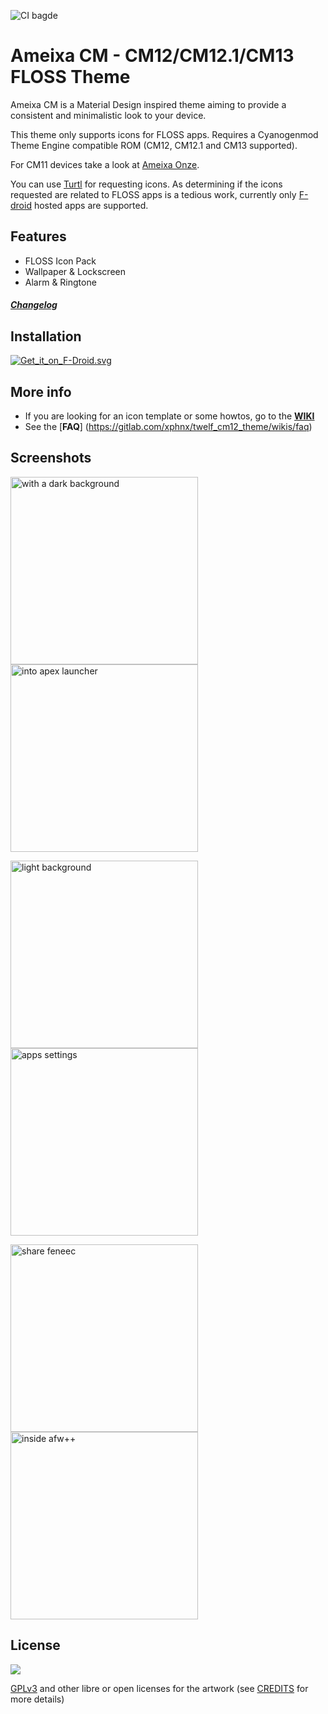 ![CI bagde](https://gitlab.com/xphnx/twelf_cm12_theme/badges/master/build.svg)

# Ameixa CM - CM12/CM12.1/CM13 FLOSS Theme 
Ameixa CM is a Material Design inspired theme aiming to provide a consistent and minimalistic look to your device.

This theme only supports icons for FLOSS apps. Requires a Cyanogenmod Theme Engine compatible ROM (CM12, CM12.1 and CM13 supported). 
 
For CM11 devices take a look at [Ameixa Onze](https://gitlab.com/xphnx/onze_cm11_theme).

You can use [Turtl](https://f-droid.org/repository/browse/?fdid=org.xphnx.iconsubmit) for requesting icons. As determining if the icons requested are related to FLOSS apps is a tedious work, currently only [F-droid](https://f-droid.org/) hosted apps are supported.

## Features

* FLOSS Icon Pack
* Wallpaper & Lockscreen 
* Alarm & Ringtone

##### [Changelog](https://gitlab.com/xphnx/twelf_cm12_theme/blob/master/CHANGELOG.md)


## Installation

[![Get_it_on_F-Droid.svg](https://gitlab.com/uploads/xphnx/twelf_cm12_theme/a4649863bd/Get_it_on_F-Droid.svg.png)](https://f-droid.org/app/org.twelf.cmtheme)

## More info

 * If you are looking for an icon template or some howtos, go to the [**WIKI**](https://gitlab.com/xphnx/twelf_cm12_theme/wikis/home)
 * See the [**FAQ**] (https://gitlab.com/xphnx/twelf_cm12_theme/wikis/faq)

## Screenshots

<img src="https://gitlab.com/xphnx/twelf_cm12_theme/uploads/97c6faf3cad4619e8079327a5e3d3ac4/Screenshot_2015-05-23-07-53-03.png" 
alt="with a dark background" width="300" />
<img src="https://gitlab.com/xphnx/twelf_cm12_theme/uploads/b0ef81d60e8f4470e41cfec54c4a85b0/Screenshot_2015-05-23-21-03-30.png" 
alt="into apex launcher" width="300" />

<img src="https://gitlab.com/xphnx/twelf_cm12_theme/uploads/081953c26fe1f8d30276f1d16bb0f672/Screenshot_2015-05-22-10-51-04.png" 
alt="light background" width="300" />
<img src="https://gitlab.com/xphnx/twelf_cm12_theme/uploads/cec2077cb5bb09008b98d7c8681af67c/Screenshot_2015-05-22-23-47-06.png" 
alt="apps settings" width="300" />

<img src="https://gitlab.com/xphnx/twelf_cm12_theme/uploads/27787db387074995a36f18c262f4abba/Screenshot_2015-06-09-22-21-20.png" 
alt="share feneec" width="300" />
<img src="https://gitlab.com/xphnx/twelf_cm12_theme/uploads/a49b1be4708a70c2e3c554342ba21edb/Screenshot_2015-05-22-23-55-18.png" 
alt="inside afw++" width="300" />

## License

<img src="https://gnu.org/graphics/gplv3-127x51.png" />

[GPLv3](http://www.gnu.org/licenses/gpl-3.0.html) and other libre or open licenses for the artwork (see [CREDITS](https://gitlab.com/xphnx/twelf_cm12_theme/blob/master/CREDITS.md) for more details)
